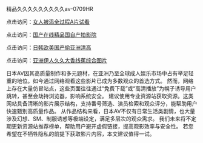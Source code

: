 精品久久久久久久久久久aⅴ-0709HR

点击访问：<a href="https://heiliao2dmwwy.pages.dev">女人被添全过程A片试看</a>

点击访问：<a href="https://heiliaowt0d7p.pages.dev">国产在线精品国自产拍影院</a>

点击访问：<a href="https://heiliaoe8ajia.pages.dev">日韩欧美国产偷亚洲清高</a>

点击访问：<a href="https://heiliaoe8ajia.pages.dev">亚洲伊人久久大香线蕉综合图片</a>

日本AV因其高质量制作和多元题材，在亚洲乃至全球成人娱乐市场中占有举足轻重的地位。如今通过网络观看这些影片已成为多数观众的首选方式。
然而，网络上存在大量仿冒站点，这些页面往往通过“免费下载”或“高清播放”为幌子诱导用户跳转，甚至会劫持浏览器，影响系统安全。
建议使用专业资源站获取资源。这类网站具备清晰的影片展示结构，支持番号筛选、演员检索和观众评分，能帮助用户快速甄别高质量作品。
从作品结构来看，日本AV不仅有日常生活类剧情，也大量涉及幻想、SM、制服诱惑等极端设定，满足多层次的观众需求。
我们未来将不定期更新资源站推荐榜单，帮助用户避开虚假链接，提高观影效率与安全性。
若您希望在不牺牲隐私的前提下获取影片内容，本文建议值得一试。

<span style="display:none;">[Canonical link]( https://github.com/kd20250709/524540 ）</span>
